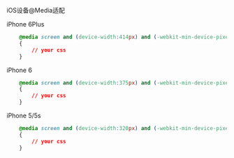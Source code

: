 iOS设备@Media适配

iPhone 6Plus 
```css
	@media screen and (device-width:414px) and (-webkit-min-device-pixel-ratio:3.0)
	{
		// your css
	}
```

iPhone 6
```css
	@media screen and (device-width:375px) and (-webkit-min-device-pixel-ratio:2.0)
	{
		// your css
	}
```

iPhone 5/5s
```css
	@media screen and (device-width:320px) and (-webkit-min-device-pixel-ratio:1.0)
	{
		// your css
	}
```